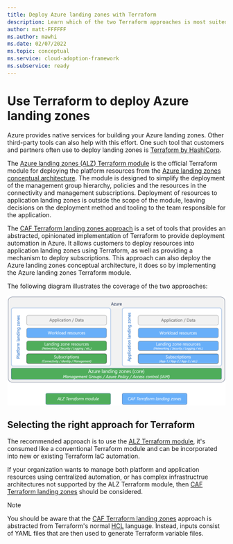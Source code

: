 ```yaml
---
title: Deploy Azure landing zones with Terraform
description: Learn which of the two Terraform approaches is most suited to your scenario when deploying Azure landing zones.
author: matt-FFFFFF
ms.author: mawhi
ms.date: 02/07/2022
ms.topic: conceptual
ms.service: cloud-adoption-framework
ms.subservice: ready
---
```


# Use Terraform to deploy Azure landing zones

Azure provides native services for building your Azure landing zones.
Other third-party tools can also help with this effort.
One such tool that customers and partners often use to deploy landing zones is [Terraform by HashiCorp][terraform].

The [Azure landing zones (ALZ) Terraform module][alz-tf-mod] is the official Terraform module for deploying the platform resources from the [Azure landing zones conceptual architecture][alz-conceptual-arch].
The module is designed to simplify the deployment of the management group hierarchy, policies and the resources in the connectivity and management subscriptions.
Deployment of resources to application landing zones is outside the scope of the module, leaving decisions on the deployment method and tooling to the team responsible for the application.

The [CAF Terraform landing zones approach][caf-terraform-landingzones] is a set of tools that provides an abstracted, opinionated implementation of Terraform to provide deployment automation in Azure.
It allows customers to deploy resources into application landing zones using Terraform, as well as providing a mechanism to deploy subscriptions.
This approach can also deploy the Azure landing zones conceptual architecture, it does so by implementing the Azure landing zones Terraform module.

The following diagram illustrates the coverage of the two approaches:

![Terraform module comparison](media/tf-module-compare.png)

## Selecting the right approach for Terraform

The recommended approach is to use the [ALZ Terraform module][alz-tf-mod], it's consumed like a conventional Terraform module and can be incorporated into new or existing Terraform IaC automation.

If your organization wants to manage both platform and application resources using centralized automation, or has complex infrastructrue architectures not supported by the ALZ Terraform module, then [CAF Terraform landing zones][caf-terraform-landingzones] should be considered.

> [!NOTE]
> You should be aware that the [CAF Terraform landing zones][caf-terraform-landingzones] approach is abstracted from Terraform's normal [HCL][terraform_language_syntax] language.
> Instead, inputs consist of YAML files that are then used to generate Terraform variable files.

<!-- Common links -->

[terraform]: https://www.terraform.io/ "Terraform by HashiCorp"
[alz-tf-mod]: terraform-module.md "Azure landing zones terraform module"
[alz-conceptual-arch]: index.md
[azurerm-terraform-provider]: https://registry.terraform.io/providers/hashicorp/azurerm/latest/docs
[caf-terraform-landingzones]: terraform-landing-zone.md "CAF terraform landingzones"
[terraform_language_syntax]: https://www.terraform.io/language/syntax/configuration
